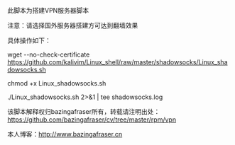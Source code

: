 此脚本为搭建VPN服务器脚本

注意：请选择国外服务器搭建方可达到翻墙效果

具体操作如下：

wget --no-check-certificate https://github.com/kalivim/Linux_shell/raw/master/shadowsocks/Linux_shadowsocks.sh
    
chmod +x Linux_shadowsocks.sh
    
./Linux_shadowsocks.sh 2>&1 | tee shadowsocks.log



该脚本解释权归bazingafraser所有，转载请注明出处：https://github.com/bazingafraser/cv/tree/master/rpm/vpn

本人博客：http://www.bazingafraser.cn
